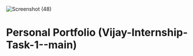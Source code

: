 ![Screenshot (48)](https://github.com/VijayNathMishra/Vijay-Internship-Task-1--main-/assets/162334954/45a6b6c4-7f5c-47eb-ad65-619f13ed5d50)

# Personal Portfolio (Vijay-Internship-Task-1--main)

